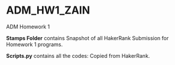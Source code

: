 # ADM_HW1_ZAIN
ADM Homework 1

**Stamps Folder** contains Snapshot of all HakerRank Submission for Homework 1 programs.


**Scripts.py** contains all the codes: Copied from HakerRank.
